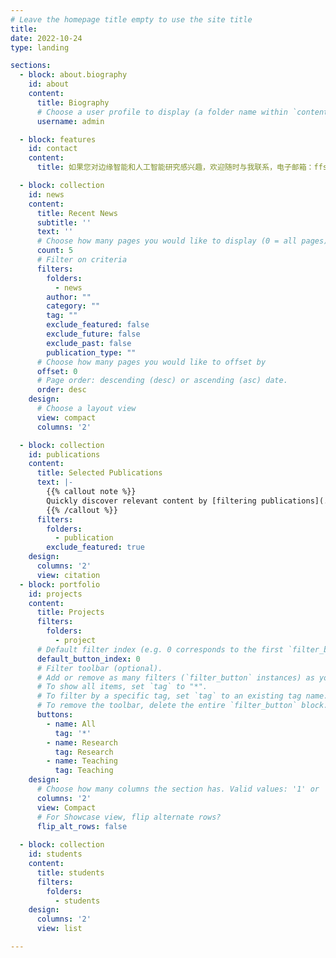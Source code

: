 ```yaml
---
# Leave the homepage title empty to use the site title
title:
date: 2022-10-24
type: landing

sections:
  - block: about.biography
    id: about
    content:
      title: Biography
      # Choose a user profile to display (a folder name within `content/authors/`)
      username: admin

  - block: features
    id: contact
    content:
      title: 如果您对边缘智能和人工智能研究感兴趣，欢迎随时与我联系，电子邮箱：ffshen [at] nau [DOT] edu [DOT] cn

  - block: collection
    id: news
    content:
      title: Recent News
      subtitle: ''
      text: ''
      # Choose how many pages you would like to display (0 = all pages)
      count: 5
      # Filter on criteria
      filters:
        folders:
          - news
        author: ""
        category: ""
        tag: ""
        exclude_featured: false
        exclude_future: false
        exclude_past: false
        publication_type: ""
      # Choose how many pages you would like to offset by
      offset: 0
      # Page order: descending (desc) or ascending (asc) date.
      order: desc
    design:
      # Choose a layout view
      view: compact
      columns: '2'

  - block: collection
    id: publications
    content:
      title: Selected Publications
      text: |-
        {{% callout note %}}
        Quickly discover relevant content by [filtering publications](./publication/).
        {{% /callout %}}
      filters:
        folders:
          - publication
        exclude_featured: true
    design:
      columns: '2'
      view: citation
  - block: portfolio
    id: projects
    content:
      title: Projects
      filters:
        folders:
          - project
      # Default filter index (e.g. 0 corresponds to the first `filter_button` instance below).
      default_button_index: 0
      # Filter toolbar (optional).
      # Add or remove as many filters (`filter_button` instances) as you like.
      # To show all items, set `tag` to "*".
      # To filter by a specific tag, set `tag` to an existing tag name.
      # To remove the toolbar, delete the entire `filter_button` block.
      buttons:
        - name: All
          tag: '*'
        - name: Research
          tag: Research
        - name: Teaching
          tag: Teaching
    design:
      # Choose how many columns the section has. Valid values: '1' or '2'.
      columns: '2'
      view: Compact
      # For Showcase view, flip alternate rows?
      flip_alt_rows: false
 
  - block: collection
    id: students
    content:
      title: students
      filters:
        folders:
          - students
    design:
      columns: '2'
      view: list

---
```

